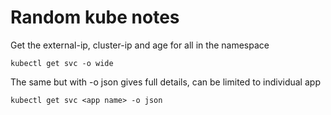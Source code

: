 # Random kube notes

Get the external-ip, cluster-ip and age for all in the namespace
```
kubectl get svc -o wide
```

The same but with -o json gives full details, can be limited to individual app
```
kubectl get svc <app name> -o json
```
